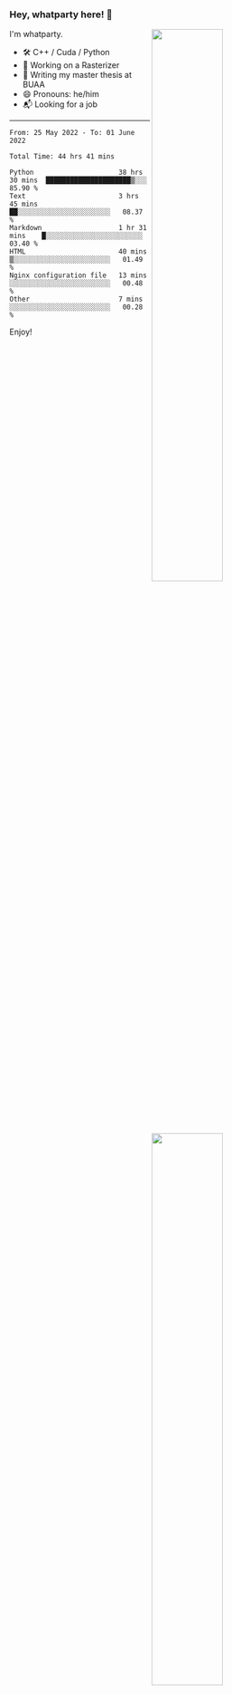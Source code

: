 ### Hey, whatparty here! 👋

[<img align="right" width="50%" src="https://github-readme-stats-ouuan.vercel.app/api?username=whatparty&theme=dark&show_icons=true">](https://metrics.lecoq.io/whatparty#gh-dark-mode-only)
[<img align="right" width="50%" src="https://github-readme-stats-ouuan.vercel.app/api?username=whatparty&show_icons=true">](https://metrics.lecoq.io/whatparty#gh-light-mode-only)

I'm whatparty.

- 🛠️ C++ / Cuda / Python 
- 🔭 Working on a Rasterizer
- 🌱 Writing my master thesis at BUAA
- 😄 Pronouns: he/him
- 📬 Looking for a job

---

<!--START_SECTION:waka-->

```text
From: 25 May 2022 - To: 01 June 2022

Total Time: 44 hrs 41 mins

Python                     38 hrs 30 mins  █████████████████████▒░░░   85.90 %
Text                       3 hrs 45 mins   ██░░░░░░░░░░░░░░░░░░░░░░░   08.37 %
Markdown                   1 hr 31 mins    █░░░░░░░░░░░░░░░░░░░░░░░░   03.40 %
HTML                       40 mins         ▒░░░░░░░░░░░░░░░░░░░░░░░░   01.49 %
Nginx configuration file   13 mins         ░░░░░░░░░░░░░░░░░░░░░░░░░   00.48 %
Other                      7 mins          ░░░░░░░░░░░░░░░░░░░░░░░░░   00.28 %
```

<!--END_SECTION:waka-->

Enjoy!
